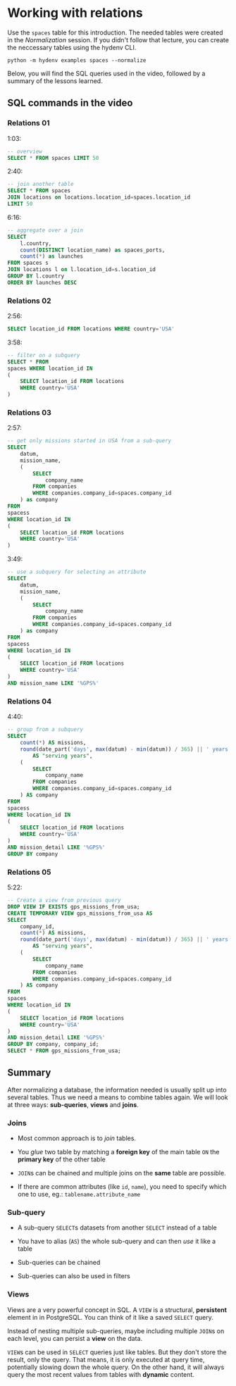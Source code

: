 # Working with relations
Use the `spaces` table for this introduction. The needed tables were
created in the *Normalization* session. If you didn't follow that
lecture, you can create the neccessary tables using the hydenv CLI.

```
python -m hydenv examples spaces --normalize
```

Below, you will find the SQL queries used in the video, followed by a summary of
the lessons learned.

## SQL commands in the video

### Relations 01

1:03:
```SQL
-- overview
SELECT * FROM spaces LIMIT 50
```

2:40:
```SQL
-- join another table
SELECT * FROM spaces
JOIN locations on locations.location_id=spaces.location_id
LIMIT 50
```

6:16:
```SQL
-- aggregate over a join
SELECT
	l.country,
	count(DISTINCT location_name) as spaces_ports,
	count(*) as launches
FROM spaces s
JOIN locations l on l.location_id=s.location_id
GROUP BY l.country
ORDER BY launches DESC
```

### Relations 02

2:56:
```SQL
SELECT location_id FROM locations WHERE country='USA'
```

3:58:
```SQL
-- filter on a subquery
SELECT * FROM
spaces WHERE location_id IN
(
	SELECT location_id FROM locations
	WHERE country='USA'
)
```

### Relations 03

2:57:
```SQL
-- get only missions started in USA from a sub-query
SELECT
	datum,
	mission_name,
	(
		SELECT 
			company_name 
		FROM companies 
		WHERE companies.company_id=spaces.company_id
	) as company
FROM
spacess
WHERE location_id IN
(
	SELECT location_id FROM locations
	WHERE country='USA'
)
```

3:49:
```SQL
-- use a subquery for selecting an attribute
SELECT
	datum,
	mission_name,
	(
		SELECT 
			company_name 
		FROM companies 
		WHERE companies.company_id=spaces.company_id
	) as company
FROM
spacess
WHERE location_id IN
(
	SELECT location_id FROM locations
	WHERE country='USA'
)
AND mission_name LIKE '%GPS%'
```

### Relations 04

4:40:
```SQL
-- group from a subquery
SELECT
	count(*) AS missions,
	round(date_part('days', max(datum) - min(datum)) / 365) || ' years' 
		AS "serving years",
	(
		SELECT 
			company_name 
		FROM companies 
		WHERE companies.company_id=spaces.company_id
	) AS company
FROM
spacess
WHERE location_id IN
(
	SELECT location_id FROM locations
	WHERE country='USA'
)
AND mission_detail LIKE '%GPS%'
GROUP BY company
```

### Relations 05

5:22:
```SQL
-- Create a view from previous query
DROP VIEW IF EXISTS gps_missions_from_usa;
CREATE TEMPORARY VIEW gps_missions_from_usa AS
SELECT
	company_id,
	count(*) AS missions,
	round(date_part('days', max(datum) - min(datum)) / 365) || ' years' 
		AS "serving years",
	(
		SELECT 
			company_name 
		FROM companies 
		WHERE companies.company_id=spaces.company_id
	) AS company
FROM
spaces
WHERE location_id IN
(
	SELECT location_id FROM locations
	WHERE country='USA'
)
AND mission_detail LIKE '%GPS%'
GROUP BY company, company_id;
SELECT * FROM gps_missions_from_usa;
```


## Summary

After normalizing a database, the information needed is usually split up into
several tables. Thus we need a means to combine tables again. We will look at three
ways: **sub-queries**, **views** and **joins**.

### Joins

* Most common approach is to *join* tables.

* You *glue* two table by matching a **foreign key** of the main table `ON` the **primary key** of the other table

* `JOIN`s can be chained and multiple joins on the **same** table are possible.

* If there are common attributes (like `id`, `name`), you need to specify which one to use, eg.: `tablename.attribute_name`


### Sub-query

* A sub-query `SELECT`s datasets from another `SELECT` instead of a table

* You have to alias (`AS`) the whole sub-query and can then *use* it like a table

* Sub-queries can be chained

* Sub-queries can also be used in filters


### Views

Views are a very powerful concept in SQL. A `VIEW` is a structural, **persistent** element in in PostgreSQL.
You can think of it like a saved `SELECT` query.

Instead of nesting multiple sub-queries, maybe including
multiple `JOIN`s on each level, you can persist a **view**
on the data.

`VIEW`s can be used in `SELECT` queries just like tables. But they don't store the result, only the query. That means,
it is only executed at query time, potentially slowing down
the whole query. On the other hand, it will always query the
most recent values from tables with **dynamic** content.
